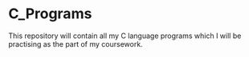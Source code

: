 # C_Programs
This repository will contain all my C language programs which I will be practising as the part of my coursework.

